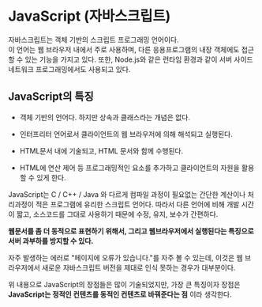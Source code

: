 # JavaScript (자바스크립트)  

자바스크립트는 객체 기반의 스크립트 프로그래밍 언어이다.  
이 언어는 웹 브라우저 내에서 주로 사용하며, 다른 응용프로그램의 내장 객체에도
접근할 수 있는 기능을 가지고 있다. 또한, Node.js와 같은 런타임 환경과 같이 서버 사이드 네트워크 프로그래밍에서도 사용되고 있다.  

## JavaScript의 특징
* 객체 기반의 언어다. 하지만 상속과 클래스라는 개념은 없다.

* 인터프리터 언어로서 클라이언트의 웹 브라우저에 의해 해석되고 실행된다.

* HTML문서 내에 기술되고, HTML 문서와 함께 수행된다.

* HTML에 연산 제어 등 프로그래밍적인 요소를 추가하고 클라이언트의 자원을
활용할 수 있게 한다.

JavaScript는 C / C++ / Java 와 다르게 컴파일 과정이 필요없는 간단한 계산이나
처리과정이 적은 프로그램에 유리한 스크립트 언어다.
따라서 다른 언어에 비해 개발 시간이 짧고, 소스코드를 그대로 사용하기 때문에 
수정, 유지, 보수가 간편하다.   

**웹문서를 좀 더 동적으로 표현하기 위해서, 그리고 웹브라우저에서 실행된다는 
특징으로 서버 과부하를 방지할 수 있다.**   

자주 발생하는 에러로 "페이지에 오류가 있습니다."를 자주 볼 수 있는데, 
이것은 웹 브라우저에서 새로운 자바스크립트 버전을 제대로 인식 못하는 경우가 
대부분이다.


위 내용으로 JavaScript의 장점들은 많이 기술되었지만, 가장 큰 특징이자 장점은
**JavaScript는 정적인 컨텐츠를 동적인 컨텐츠로 바꿔준다는 점** 이라 생각한다.

